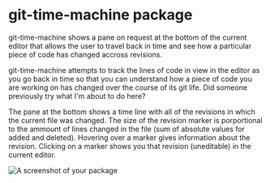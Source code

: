 # git-time-machine package

git-time-machine shows a pane on request at the bottom of the current editor that allows the user to travel back in time and see how a particular piece of code has changed accross revisions.   

git-time-machine attempts to track the lines of code in view in the editor as you go back in time so that you can understand how a piece of code you are working on has changed over the course of its git life.  Did someone previously try what I'm about to do here?

The pane at the bottom shows a time line with all of the revisions in which the current file was changed. The size of the revision marker is porportional to the ammount of lines changed in the file (sum of absolute values for added and deleted).  Hovering over a marker gives information about the revision.  Clicking on a marker shows you  that revision (uneditable) in the current editor.   

![A screenshot of your package](https://f.cloud.github.com/assets/69169/2290250/c35d867a-a017-11e3-86be-cd7c5bf3ff9b.gif)
